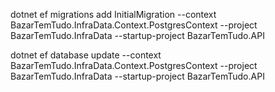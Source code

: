 dotnet ef migrations add InitialMigration --context BazarTemTudo.InfraData.Context.PostgresContext --project BazarTemTudo.InfraData --startup-project BazarTemTudo.API

dotnet ef database update --context BazarTemTudo.InfraData.Context.PostgresContext --project BazarTemTudo.InfraData --startup-project BazarTemTudo.API